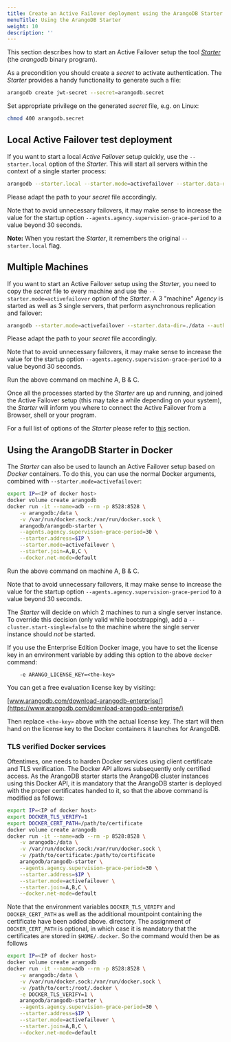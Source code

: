 ```yaml
---
title: Create an Active Failover deployment using the ArangoDB Starter
menuTitle: Using the ArangoDB Starter
weight: 10
description: ''
---
```

This section describes how to start an Active Failover setup the tool [_Starter_](../../components/tools/arangodb-starter/_index.md)
(the _arangodb_ binary program).

As a precondition you should create a _secret_ to activate authentication. The _Starter_ provides a handy
functionality to generate such a file:

```bash
arangodb create jwt-secret --secret=arangodb.secret
```

Set appropriate privilege on the generated _secret_ file, e.g. on Linux:

```bash
chmod 400 arangodb.secret
```

## Local Active Failover test deployment

If you want to start a local _Active Failover_ setup quickly, use the `--starter.local`
option of the _Starter_. This will start all servers within the context of a single
starter process:

```bash
arangodb --starter.local --starter.mode=activefailover --starter.data-dir=./localdata --auth.jwt-secret=/etc/arangodb.secret --agents.agency.supervision-grace-period=30
```

Please adapt the path to your _secret_ file accordingly.

Note that to avoid unnecessary failovers, it may make sense to increase the value
for the startup option `--agents.agency.supervision-grace-period` to a value
beyond 30 seconds.

**Note:** When you restart the _Starter_, it remembers the original `--starter.local` flag.

## Multiple Machines

If you want to start an Active Failover setup using the _Starter_, you need to copy the
_secret_ file to every machine and use the `--starter.mode=activefailover` option of the
_Starter_. A 3 "machine" _Agency_ is started as well as 3 single servers,
that perform asynchronous replication and failover:

```bash
arangodb --starter.mode=activefailover --starter.data-dir=./data --auth.jwt-secret=/etc/arangodb.secret --agents.agency.supervision-grace-period=30 --starter.join A,B,C
```

Please adapt the path to your _secret_ file accordingly.

Note that to avoid unnecessary failovers, it may make sense to increase the value
for the startup option `--agents.agency.supervision-grace-period` to a value
beyond 30 seconds.

Run the above command on machine A, B & C.

Once all the processes started by the _Starter_ are up and running, and joined the
Active Failover setup (this may take a while depending on your system), the _Starter_ will inform
you where to connect the Active Failover from a Browser, shell or your program.

For a full list of options of the _Starter_ please refer to [this](../../components/tools/arangodb-starter/options.md)
section.

## Using the ArangoDB Starter in Docker

The _Starter_ can also be used to launch an Active Failover setup based on _Docker_
containers. To do this, you can use the normal Docker arguments, combined with
`--starter.mode=activefailover`:

```bash
export IP=<IP of docker host>
docker volume create arangodb
docker run -it --name=adb --rm -p 8528:8528 \
    -v arangodb:/data \
    -v /var/run/docker.sock:/var/run/docker.sock \
    arangodb/arangodb-starter \
    --agents.agency.supervision-grace-period=30 \
    --starter.address=$IP \
    --starter.mode=activefailover \
    --starter.join=A,B,C \
    --docker.net-mode=default
```

Run the above command on machine A, B & C.

Note that to avoid unnecessary failovers, it may make sense to increase the value
for the startup option `--agents.agency.supervision-grace-period` to a value
beyond 30 seconds.

The _Starter_ will decide on which 2 machines to run a single server instance.
To override this decision (only valid while bootstrapping), add a
`--cluster.start-single=false` to the machine where the single server
instance should _not_ be started.

If you use the Enterprise Edition Docker image, you have to set the license key
in an environment variable by adding this option to the above `docker` command:

```
    -e ARANGO_LICENSE_KEY=<the-key>
```

You can get a free evaluation license key by visiting:

[www.arangodb.com/download-arangodb-enterprise/](https://www.arangodb.com/download-arangodb-enterprise/)

Then replace `<the-key>` above with the actual license key. The start
will then hand on the license key to the Docker containers it launches
for ArangoDB.

### TLS verified Docker services

Oftentimes, one needs to harden Docker services using client certificate 
and TLS verification. The Docker API allows subsequently only certified access.
As the ArangoDB starter starts the ArangoDB cluster instances using this Docker API, 
it is mandatory that the ArangoDB starter is deployed with the proper certificates
handed to it, so that the above command is modified as follows:

```bash
export IP=<IP of docker host>
export DOCKER_TLS_VERIFY=1
export DOCKER_CERT_PATH=/path/to/certificate
docker volume create arangodb
docker run -it --name=adb --rm -p 8528:8528 \
    -v arangodb:/data \
    -v /var/run/docker.sock:/var/run/docker.sock \
    -v /path/to/certificate:/path/to/certificate
    arangodb/arangodb-starter \
    --agents.agency.supervision-grace-period=30 \
    --starter.address=$IP \
    --starter.mode=activefailover \
    --starter.join=A,B,C \
    --docker.net-mode=default
```

Note that the environment variables `DOCKER_TLS_VERIFY` and `DOCKER_CERT_PATH` 
as well as the additional mountpoint containing the certificate have been added above. 
directory. The assignment of `DOCKER_CERT_PATH` is optional, in which case it 
is mandatory that the certificates are stored in `$HOME/.docker`. So
the command would then be as follows

```bash
export IP=<IP of docker host>
docker volume create arangodb
docker run -it --name=adb --rm -p 8528:8528 \
    -v arangodb:/data \
    -v /var/run/docker.sock:/var/run/docker.sock \
    -v /path/to/cert:/root/.docker \
    -e DOCKER_TLS_VERIFY=1 \
    arangodb/arangodb-starter \
    --agents.agency.supervision-grace-period=30 \
    --starter.address=$IP \
    --starter.mode=activefailover \
    --starter.join=A,B,C \
    --docker.net-mode=default
```

